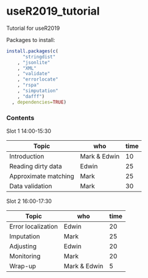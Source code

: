 # useR2019_tutorial

Tutorial for useR2019


Packages to install:

```r
install.packages(c(
      "stringdist"
    , "jsonlite"
    , "XML"
    , "validate"
    , "errorlocate"
    , "rspa"
    , "simputation"
    , "dafff")
  , dependencies=TRUE)
```


### Contents 

Slot 1 14:00-15:30

|Topic                 |who             | time   |
|----------------------|----------------|--------|
|Introduction          | Mark & Edwin   | 10     |
|Reading dirty data    | Edwin          | 25     |
|Approximate matching  | Mark           | 25     |
|Data validation       | Mark           | 30     |


Slot 2 16:00-17:30


|Topic                 |who             | time   |
|----------------------|----------------|--------|
| Error localization   | Edwin          | 20     |
| Imputation           | Mark           | 25     |
| Adjusting            | Edwin          | 20     |
| Monitoring           | Mark           | 20     |
| Wrap-up              | Mark & Edwin   | 5      |






